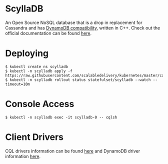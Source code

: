 # ScyllaDB
An Open Source NoSQL database that is a drop in replacement for Cassandra and has [DynamoDB compatibility](https://docs.scylladb.com/using-scylla/alternator/), written in C++. Check out the official documentation can be found [here](https://docs.scylladb.com/).

# Deploying
```text
$ kubectl create ns scylladb
$ kubectl -n scylladb apply -f https://raw.githubusercontent.com/scalabledelivery/kubernetes/master/catalog/scylladb/deploy.yaml
$ kubectl -n scylladb rollout status statefulset/scylladb --watch --timeout=10m
```

# Console Access
```text
$ kubectl -n scylladb exec -it scylladb-0 -- cqlsh
```

# Client Drivers
CQL drivers information can be found [here](https://docs.scylladb.com/using-scylla/drivers/cql-drivers/) and DynamoDB driver information [here](https://docs.scylladb.com/using-scylla/drivers/dynamo-drivers/).

